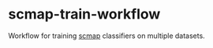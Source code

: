 # scmap-train-workflow
Workflow for training [scmap](https://www.sanger.ac.uk/tool/scmap/) classifiers on multiple datasets. 
